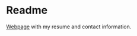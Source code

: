 # Readme

[Webpage](https://thunderbiscuit.github.io/freelance-resume/) with my resume and contact information.
